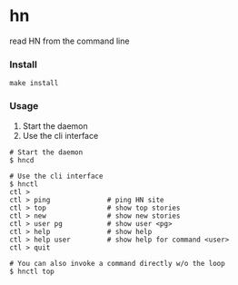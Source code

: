 hn
=========
read HN from the command line


### Install

```shell
make install
```

### Usage

1. Start the daemon
2. Use the cli interface

```shell
# Start the daemon
$ hncd

# Use the cli interface
$ hnctl
ctl >
ctl > ping              # ping HN site
ctl > top               # show top stories
ctl > new               # show new stories
ctl > user pg           # show user <pg>
ctl > help              # show help
ctl > help user         # show help for command <user>
ctl > quit

# You can also invoke a command directly w/o the loop
$ hnctl top
```